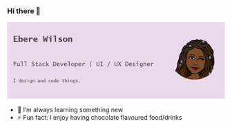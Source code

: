 ### Hi there 👋

<img src="https://raw.githubusercontent.com/Eberewilson/Eberewilson/master/githubreadme.png" alt="banner that says Ebere Wilson = Full Stack Developer | UI/UX Designer">

- 🌱 I’m always learning something new
- ⚡ Fun fact: I enjoy having chocolate flavoured food/drinks

<!--
**Eberewilson/Eberewilson** is a ✨ _special_ ✨ repository because its `README.md` (this file) appears on your GitHub profile.

Here are some ideas to get you started:

- 🔭 I’m currently working on ...
- 👯 I’m looking to collaborate on ...
- 🤔 I’m looking for help with ...
- 💬 Ask me about ...
- 📫 How to reach me: ...
- 😄 Pronouns: ...

-->
